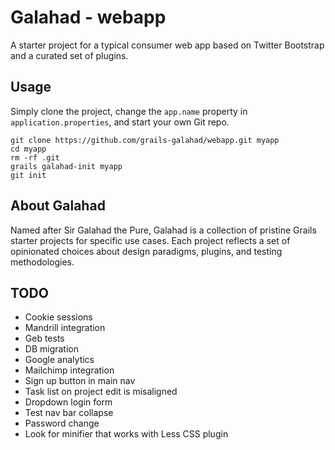 Galahad - webapp
================

A starter project for a typical consumer web app based on Twitter Bootstrap and a curated set of plugins.


Usage
-----

Simply clone the project, change the `app.name` property in `application.properties`, and start your own Git repo.

    git clone https://github.com/grails-galahad/webapp.git myapp
    cd myapp
    rm -rf .git
    grails galahad-init myapp
    git init


About Galahad
-------------

Named after Sir Galahad the Pure, Galahad is a collection of pristine Grails starter projects for specific use cases. Each project reflects a set of opinionated choices about design paradigms, plugins, and testing methodologies.


TODO
----
* Cookie sessions
* Mandrill integration
* Geb tests
* DB migration
* Google analytics
* Mailchimp integration
* Sign up button in main nav
* Task list on project edit is misaligned
* Dropdown login form
* Test nav bar collapse
* Password change
* Look for minifier that works with Less CSS plugin
